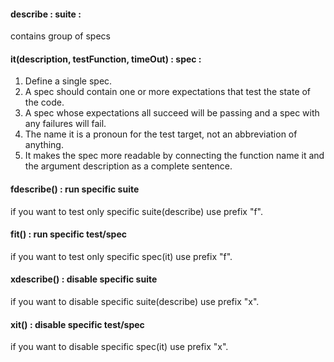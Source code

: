 #### describe : suite : 

contains group of specs  

#### it(description, testFunction, timeOut) : spec : 

1. Define a single spec. 
2. A spec should contain one or more expectations that test the state of the code.
3. A spec whose expectations all succeed will be passing and a spec with any failures will fail. 
4. The name it is a pronoun for the test target, not an abbreviation of anything. 
5. It makes the spec more readable by connecting the function name it and the argument description as a complete sentence.


#### fdescribe() : run specific suite

if you want to test only specific suite(describe) use prefix "f".

#### fit() : run specific test/spec

if you want to test only specific spec(it) use prefix "f".

#### xdescribe() : disable specific suite

if you want to disable specific suite(describe) use prefix "x".

#### xit() : disable specific test/spec

if you want to disable specific spec(it) use prefix "x".

